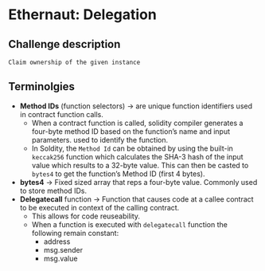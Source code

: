 # Ethernaut: Delegation

## Challenge description
    Claim ownership of the given instance
 
## Terminolgies
   - **Method IDs** (function selectors) → are unique function identifiers used in contract function calls.
      - When a contract function is called, solidity compiler generates a four-byte method ID based on the function’s name and input parameters. used to identify the function.
      - In Soldity, the `Method Id` can be obtained by using the built-in `keccak256` function which calculates the SHA-3 hash of the input value which results to a 32-byte value. This can then be casted to `bytes4` to get the function’s Method ID (first 4 bytes).
   - **bytes4** → Fixed sized array that reps a four-byte value. Commonly used to store method IDs.
   - **Delegatecall** function → Function that causes code at a callee contract to be executed in context of the calling contract.
       - This allows for code reuseability.
       - When a function is executed with `delegatecall` function the following remain constant:
         + address 
         + msg.sender
         + msg.value
      
